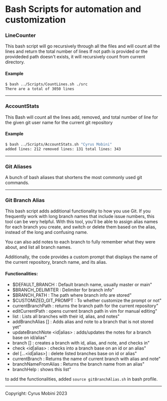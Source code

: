 
# Bash Scripts for automation and customization

### LineCounter

This bash script will go recursively through all the files and will count all the lines and return the total number of lines
If not path is provided or the provideded path doesn't exists, it will recursively count from current directory.
#### Example
```sh
$ bash ../Scripts/CountLines.sh ./src
There are a total of 3050 lines
```

---

### AccountStats

This Bash will count all the lines add, removed, and total number of line for the given git user name for the current git repository
#### Example
```sh
$ bash ../Scripts/AccountStats.sh "Cyrus Mobini"
added lines: 212 removed lines: 131 total lines: 343
```
---

### Git Aliases
A bunch of bash aliases that shortens the most commonly used git commands.

---

### Git Branch Alias
This bash script adds additional functionality to how you use Git. If you frequently work with long branch names that include issue numbers, this tool can be very helpful. With this tool, you'll be able to assign alias names for each branch you create, and switch or delete them based on the alias, instead of the long and confusing name.

You can also add notes to each branch to fully remember what they were about, and list all branch names.

Additionally, the code provides a custom prompt that displays the name of the current repository, branch name, and its alias.

#### Functionalities:

*  $DEFAULT_BRANCH                        : Default branch name, usually master or main"
*  $BRANCH_DELIMITER                      : Delimiter for branch info"
*  $BRANCH_PATH                           : The path where branch info are stored"
*  $CUSTOMIZED_GIT_PROMPT                 : To whether customize the prompt or not"
*  currentBranchPath                      : returns the branch path for the current repository"
*  editCurrentPath                        : opens current branch path in vim for manual editing"
*  list                                   : Lists all branches with their id, alias, and notes"
*  addBranchAlias <id> <alias> [<note>]   : Adds alias and note to a branch that is not stored yet"
*  updateBranchNote <id|alias> <note>     : adds/updates the notes for a branch base on id/alias"
*  branch <id> <alias> [<note>]           : creates a branch with id, alias, and note, and checks in"
*  check <id|alias>                       : checks into a branch base on an id or an alias"
*  del [...<id|alias>]                    : delete listed branches base on id or alias"
*  currentBranch                          : Returns the name of current branch with alias and note"
*  branchNameFromAlias <alias>            : Returns the branch name from an alias"
*  branchHelp                             : shows this list"


to add the functionalities, added `source gitBranchAlias.sh` in bash profile.

---

Copyright: Cyrus Mobini 2023
